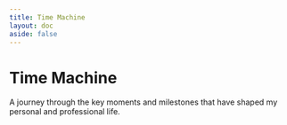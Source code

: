 ```yaml
---
title: Time Machine
layout: doc
aside: false
---
```



<script setup>
import Timeline from '../components/Timeline.vue'
</script>

# Time Machine

A journey through the key moments and milestones that have shaped my personal and professional life.

<Timeline />
